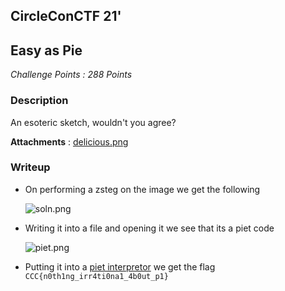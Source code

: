 ## CircleConCTF 21'

## Easy as Pie

*Challenge Points : 288 Points*


### Description 

An esoteric sketch, wouldn't you agree?

**Attachments** : [delicious.png](../delicious.png)

### Writeup

 - On performing a zsteg on the image we get the following 
 
    ![soln.png](https://github.com/aryaarun12/CTF-Write-ups/blob/master/docs/misc/CircleConCTF/soln-del.png?raw=true)
    
 - Writing it into a file and opening it we see that its a piet code 
 
    ![piet.png](https://github.com/aryaarun12/CTF-Write-ups/blob/master/docs/misc/CircleConCTF/new.png?raw=true)


 - Putting it into a [piet interpretor](https://www.bertnase.de/npiet/npiet-execute.php) we get the flag 
```CCC{n0th1ng_irr4ti0na1_4b0ut_p1}```
